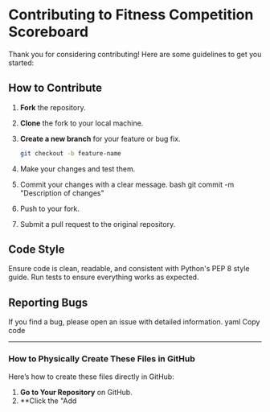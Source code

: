# Contributing to Fitness Competition Scoreboard

Thank you for considering contributing! Here are some guidelines to get you started:

## How to Contribute

1. **Fork** the repository.
2. **Clone** the fork to your local machine.
3. **Create a new branch** for your feature or bug fix.
   ```bash
   git checkout -b feature-name

4. Make your changes and test them.

5. Commit your changes with a clear message.
bash
git commit -m "Description of changes"

6. Push to your fork.

7. Submit a pull request to the original repository.


## Code Style
Ensure code is clean, readable, and consistent with Python's PEP 8 style guide.
Run tests to ensure everything works as expected.


## Reporting Bugs
If you find a bug, please open an issue with detailed information.
yaml
Copy code

---

### How to Physically Create These Files in GitHub

Here’s how to create these files directly in GitHub:

1. **Go to Your Repository** on GitHub.
2. **Click the "Add
